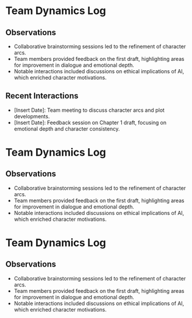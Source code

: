 # Team Dynamics Log

## Observations
- Collaborative brainstorming sessions led to the refinement of character arcs.
- Team members provided feedback on the first draft, highlighting areas for improvement in dialogue and emotional depth.
- Notable interactions included discussions on ethical implications of AI, which enriched character motivations.

## Recent Interactions
- [Insert Date]: Team meeting to discuss character arcs and plot developments.
- [Insert Date]: Feedback session on Chapter 1 draft, focusing on emotional depth and character consistency.
# Team Dynamics Log

## Observations
- Collaborative brainstorming sessions led to the refinement of character arcs.
- Team members provided feedback on the first draft, highlighting areas for improvement in dialogue and emotional depth.
- Notable interactions included discussions on ethical implications of AI, which enriched character motivations.
# Team Dynamics Log

## Observations
- Collaborative brainstorming sessions led to the refinement of character arcs.
- Team members provided feedback on the first draft, highlighting areas for improvement in dialogue and emotional depth.
- Notable interactions included discussions on ethical implications of AI, which enriched character motivations.
